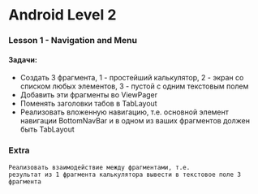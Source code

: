 # Android Level 2

### Lesson 1 - Navigation and Menu

#### Задачи:
  * Создать 3 фрагмента, 1 - простейший калькулятор, 2 - экран со списком любых элементов, 3 - пустой с одним текстовым полем
  * Добавить эти фрагменты во ViewPager
  * Поменять заголовки табов в TabLayout
  * Реализовать вложенную навигацию, т.е. основной элемент навигации BottomNavBar и в одном из ваших фрагментов должен быть TabLayout
 
### Extra
    Реализовать взаимодействие между фрагментами, т.е. 
    результат из 1 фрагмента калькулятора вывести в текстовое поле 3 фрагмента
